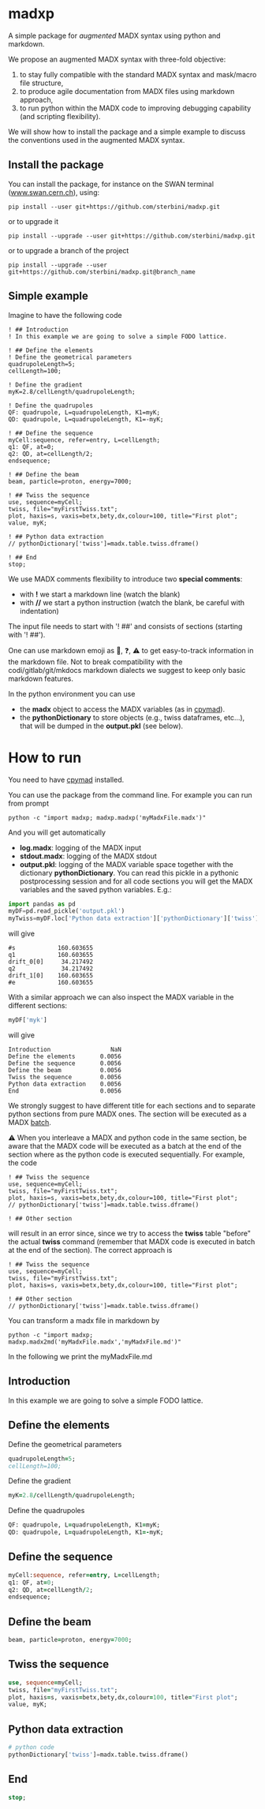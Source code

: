# madxp
A simple package for *augmented* MADX syntax using python and markdown.

We propose an augmented MADX syntax with three-fold objective:
1. to stay fully compatible with the standard MADX syntax and mask/macro file structure,
2. to produce agile documentation from MADX files using markdown approach,
3. to run python within the MADX code to improving debugging capability (and scripting flexibility).

We will show how to install the package and a simple example to discuss the conventions used in the augmented MADX syntax.


## Install the package
You can install the package, for instance on the SWAN terminal (www.swan.cern.ch), using:
```
pip install --user git+https://github.com/sterbini/madxp.git
```
or to upgrade it
```
pip install --upgrade --user git+https://github.com/sterbini/madxp.git
```
or to upgrade a branch of the project
```
pip install --upgrade --user git+https://github.com/sterbini/madxp.git@branch_name
```

## Simple example
Imagine to have the following code
```
! ## Introduction
! In this example we are going to solve a simple FODO lattice.

! ## Define the elements
! Define the geometrical parameters
quadrupoleLength=5;
cellLength=100;

! Define the gradient
myK=2.8/cellLength/quadrupoleLength;

! Define the quadrupoles
QF: quadrupole, L=quadrupoleLength, K1=myK;
QD: quadrupole, L=quadrupoleLength, K1=-myK;

! ## Define the sequence
myCell:sequence, refer=entry, L=cellLength;
q1: QF, at=0;
q2: QD, at=cellLength/2;
endsequence;

! ## Define the beam
beam, particle=proton, energy=7000;

! ## Twiss the sequence
use, sequence=myCell;
twiss, file="myFirstTwiss.txt";
plot, haxis=s, vaxis=betx,bety,dx,colour=100, title="First plot";
value, myK;

! ## Python data extraction
// pythonDictionary['twiss']=madx.table.twiss.dframe()

! ## End
stop;
```

We use MADX comments flexibility to introduce two **special comments**:
- with **!** we start a markdown line (watch the blank)
- with **//** we start a python instruction (watch the blank, be careful with indentation)

The input file needs to start with '! ##' and consists of sections (starting with '! ##').

One can use markdown emoji as :construction:, :question:, :warning: to get easy-to-track information in the markdown file. Not to break compatibility with the codi/gitlab/git/mkdocs markdown dialects we suggest to keep only basic markdown features.




In the python environment you can use 
- the **madx** object to access the MADX variables (as in [cpymad](https://github.com/hibtc/cpymad)). 
- the **pythonDictionary** to store objects (e.g., twiss dataframes, etc...), that will be dumped in the **output.pkl** (see below).



# How to run

You need to have [cpymad](https://github.com/hibtc/cpymad) installed.

You can use the package from the command line. For example you can run from prompt 
```
python -c "import madxp; madxp.madxp('myMadxFile.madx')"
```

And you will get automatically
- **log.madx**: logging of the MADX input
- **stdout.madx**: logging of the MADX stdout
- **output.pkl**: logging of the MADX variable space together with the dictionary **pythonDictionary**. You can read this pickle in a pythonic postprocessing session and for all code sections you will get the MADX variables and the saved python variables.
E.g.:
```python
import pandas as pd
myDF=pd.read_pickle('output.pkl')
myTwiss=myDF.loc['Python data extraction']['pythonDictionary']['twiss']
```
will give
``` 
#s            160.603655
q1            160.603655
drift_0[0]     34.217492
q2             34.217492
drift_1[0]    160.603655
#e            160.603655
```

With a similar approach we can also inspect the MADX variable in the different sections:
```python
myDF['myk']
```
will give
``` 
Introduction                 NaN
Define the elements       0.0056
Define the sequence       0.0056
Define the beam           0.0056
Twiss the sequence        0.0056
Python data extraction    0.0056
End                       0.0056
```

We strongly suggest to have different title for each sections and to separate python sections from pure MADX ones. The section will be executed as  a MADX [batch](http://hibtc.github.io/cpymad/cpymad/madx.html#cpymad.madx.Madx.batch). 

:warning: When you interleave a MADX and python code in the same section, be aware that the MADX code will be executed as a batch at the end of the section where as the python code is executed sequentially. For example, the code

```
! ## Twiss the sequence
use, sequence=myCell;
twiss, file="myFirstTwiss.txt";
plot, haxis=s, vaxis=betx,bety,dx,colour=100, title="First plot";
// pythonDictionary['twiss']=madx.table.twiss.dframe()

! ## Other section
```
will result in an error since, since we try to access the **twiss** table "before" the actual **twiss** command (remember that MADX code is executed in batch at the end of the section). The correct approach is
```
! ## Twiss the sequence
use, sequence=myCell;
twiss, file="myFirstTwiss.txt";
plot, haxis=s, vaxis=betx,bety,dx,colour=100, title="First plot";

! ## Other section
// pythonDictionary['twiss']=madx.table.twiss.dframe()
```


You can transform a madx file in markdown by
```
python -c "import madxp; madxp.madx2md('myMadxFile.madx','myMadxFile.md')"
```

In the following we print the myMadxFile.md

## Introduction
 In this example we are going to solve a simple FODO lattice.
## Define the elements
 Define the geometrical parameters
```fortran
quadrupoleLength=5;
cellLength=100;
```
 Define the gradient
```fortran
myK=2.8/cellLength/quadrupoleLength;
```
 Define the quadrupoles
```fortran
QF: quadrupole, L=quadrupoleLength, K1=myK;
QD: quadrupole, L=quadrupoleLength, K1=-myK;

```
## Define the sequence
```fortran
myCell:sequence, refer=entry, L=cellLength;
q1: QF, at=0;
q2: QD, at=cellLength/2;
endsequence;

```
## Define the beam
```fortran
beam, particle=proton, energy=7000;

```
## Twiss the sequence
```fortran
use, sequence=myCell;
twiss, file="myFirstTwiss.txt";
plot, haxis=s, vaxis=betx,bety,dx,colour=100, title="First plot";
value, myK;

```
## Python data extraction
```python
# python code
pythonDictionary['twiss']=madx.table.twiss.dframe()
```
## End
```fortran
stop;
```

